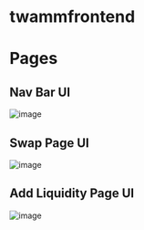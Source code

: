 # twammfrontend

# Pages
## Nav Bar UI
![image](https://user-images.githubusercontent.com/60354300/182090462-b4c42a02-6b82-434e-9adc-4f48d6373f72.png)

## Swap Page UI
![image](https://user-images.githubusercontent.com/60354300/182090951-ecdf0c96-1440-4f1c-b103-298a7efe580f.png)

## Add Liquidity Page UI
![image](https://user-images.githubusercontent.com/60354300/182122856-3c3c6572-f965-4569-8602-f24c2d34a3e6.png)
